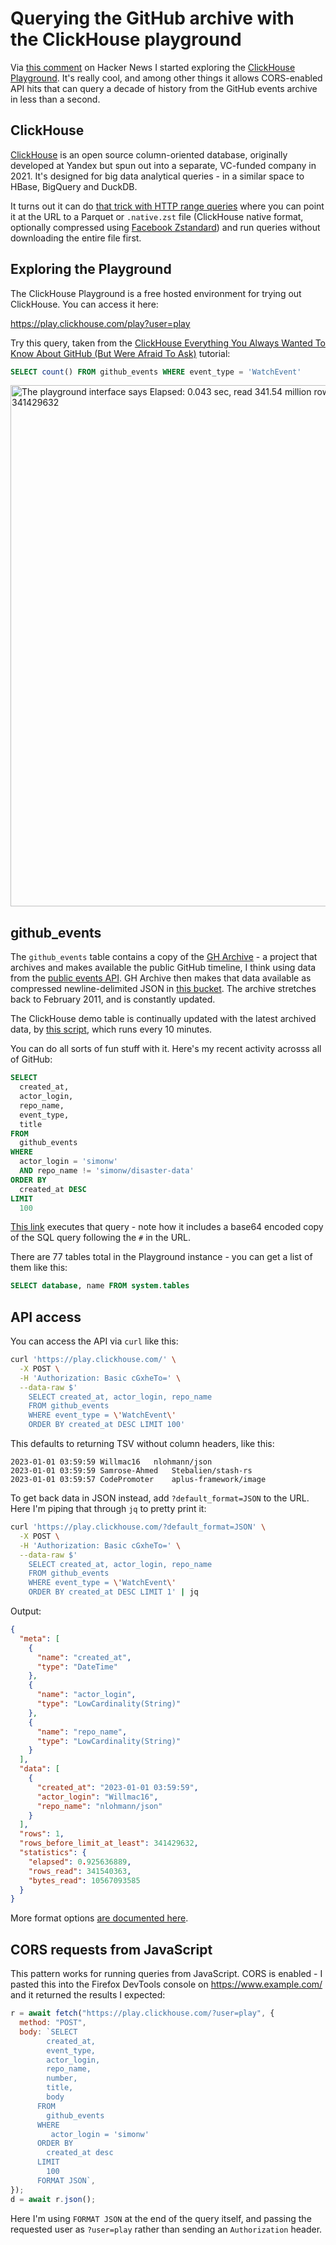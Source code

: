 # Querying the GitHub archive with the ClickHouse playground

Via [this comment](https://news.ycombinator.com/item?id=34197637) on Hacker News I started exploring the [ClickHouse Playground](https://clickhouse.com/docs/en/getting-started/playground/). It's really cool, and among other things it allows CORS-enabled API hits that can query a decade of history from the GitHub events archive in less than a second.

## ClickHouse

[ClickHouse](https://clickhouse.com/) is an open source column-oriented database, originally developed at Yandex but spun out into a separate, VC-funded company in 2021. It's designed for big data analytical queries - in a similar space to HBase, BigQuery and DuckDB.

It turns out it can do [that trick with HTTP range queries](https://news.ycombinator.com/item?id=34197637) where you can point it at the URL to a Parquet or `.native.zst` file (ClickHouse native format, optionally compressed using [Facebook Zstandard](https://github.com/facebook/zstd)) and run queries without downloading the entire file first.

## Exploring the Playground

The ClickHouse Playground is a free hosted environment for trying out ClickHouse. You can access it here:

https://play.clickhouse.com/play?user=play

Try this query, taken from the [ClickHouse Everything You Always Wanted To Know
About GitHub (But Were Afraid To Ask)](https://ghe.clickhouse.tech/) tutorial:

```sql
SELECT count() FROM github_events WHERE event_type = 'WatchEvent'
```

<img width="834" alt="The playground interface says Elapsed: 0.043 sec, read 341.54 million rows, 341.54 MB - and returns a count() of 341429632" src="https://user-images.githubusercontent.com/9599/210161204-5ec2c8fa-3d22-44f7-b95d-5d5f71bdce8a.png">

## github_events

The `github_events` table contains a copy of the [GH Archive](https://www.gharchive.org/) - a project that archives and makes available the public GitHub timeline, I think using data from the [public events API](https://docs.github.com/en/rest/activity/events?apiVersion=2022-11-28#list-public-events). GH Archive then makes that data available as compressed newline-delimited JSON in [this bucket](https://data.gharchive.org/). The archive stretches back to February 2011, and is constantly updated.

The ClickHouse demo table is continually updated with the latest archived data, by [this script](https://github.com/ClickHouse/github-explorer/blob/main/update.sh), which runs every 10 minutes.

You can do all sorts of fun stuff with it. Here's my recent activity acrosss all of GitHub:

```sql
SELECT
  created_at,
  actor_login,
  repo_name,
  event_type,
  title
FROM
  github_events
WHERE
  actor_login = 'simonw'
  AND repo_name != 'simonw/disaster-data'
ORDER BY
  created_at DESC
LIMIT
  100
```
[This link](https://play.clickhouse.com/play?user=play#U0VMRUNUCiAgY3JlYXRlZF9hdCwKICBhY3Rvcl9sb2dpbiwKICByZXBvX25hbWUsCiAgZXZlbnRfdHlwZSwKICB0aXRsZQpGUk9NCiAgZ2l0aHViX2V2ZW50cwpXSEVSRQogIGFjdG9yX2xvZ2luID0gJ3NpbW9udycKICBBTkQgcmVwb19uYW1lICE9ICdzaW1vbncvZGlzYXN0ZXItZGF0YScKT1JERVIgQlkKICBjcmVhdGVkX2F0IERFU0MKTElNSVQKICAxMDA=) executes that query - note how it includes a base64 encoded copy of the SQL query following the `#` in the URL.

There are 77 tables total in the Playground instance - you can get a list of them like this:
```sql
SELECT database, name FROM system.tables
```

## API access

You can access the API via `curl` like this:

```bash
curl 'https://play.clickhouse.com/' \
  -X POST \
  -H 'Authorization: Basic cGxheTo=' \
  --data-raw $'
    SELECT created_at, actor_login, repo_name
    FROM github_events
    WHERE event_type = \'WatchEvent\'
    ORDER BY created_at DESC LIMIT 100'
```
This defaults to returning TSV without column headers, like this:
```tsv
2023-01-01 03:59:59	Willmac16	nlohmann/json
2023-01-01 03:59:59	Samrose-Ahmed	Stebalien/stash-rs
2023-01-01 03:59:57	CodePromoter	aplus-framework/image
```
To get back data in JSON instead, add `?default_format=JSON` to the URL. Here I'm piping that through `jq` to pretty print it:
```bash
curl 'https://play.clickhouse.com/?default_format=JSON' \
  -X POST \
  -H 'Authorization: Basic cGxheTo=' \
  --data-raw $'
    SELECT created_at, actor_login, repo_name
    FROM github_events
    WHERE event_type = \'WatchEvent\'
    ORDER BY created_at DESC LIMIT 1' | jq
```
Output:
```json
{
  "meta": [
    {
      "name": "created_at",
      "type": "DateTime"
    },
    {
      "name": "actor_login",
      "type": "LowCardinality(String)"
    },
    {
      "name": "repo_name",
      "type": "LowCardinality(String)"
    }
  ],
  "data": [
    {
      "created_at": "2023-01-01 03:59:59",
      "actor_login": "Willmac16",
      "repo_name": "nlohmann/json"
    }
  ],
  "rows": 1,
  "rows_before_limit_at_least": 341429632,
  "statistics": {
    "elapsed": 0.925636889,
    "rows_read": 341540363,
    "bytes_read": 10567093585
  }
}
```
More format options [are documented here](https://clickhouse.com/docs/en/interfaces/formats/).

## CORS requests from JavaScript

This pattern works for running queries from JavaScript. CORS is enabled - I pasted this into the Firefox DevTools console on https://www.example.com/ and it returned the results I expected:

```javascript
r = await fetch("https://play.clickhouse.com/?user=play", {
  method: "POST",
  body: `SELECT
        created_at,
        event_type,
        actor_login,
        repo_name,
        number,
        title,
        body
      FROM
        github_events
      WHERE
         actor_login = 'simonw'
      ORDER BY
        created_at desc
      LIMIT
        100
      FORMAT JSON`,
});
d = await r.json();
```
Here I'm using `FORMAT JSON` at the end of the query itself, and passing the requested user as `?user=play` rather than sending an `Authorization` header.
